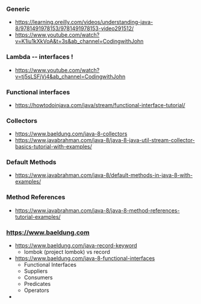 ### Generic 
* https://learning.oreilly.com/videos/understanding-java-8/9781491978153/9781491978153-video291512/
* https://www.youtube.com/watch?v=K1iu1kXkVoA&t=3s&ab_channel=CodingwithJohn

### Lambda   --  interfaces !
* https://www.youtube.com/watch?v=tj5sLSFjVj4&ab_channel=CodingwithJohn

### Functional interfaces
* https://howtodoinjava.com/java/stream/functional-interface-tutorial/


### Collectors
* https://www.baeldung.com/java-8-collectors
* https://www.javabrahman.com/java-8/java-8-java-util-stream-collector-basics-tutorial-with-examples/

### Default Methods
* https://www.javabrahman.com/java-8/default-methods-in-java-8-with-examples/

### Method References
* https://www.javabrahman.com/java-8/java-8-method-references-tutorial-examples/


### https://www.baeldung.com
- https://www.baeldung.com/java-record-keyword
  - lombok (project lombok) vs record
- https://www.baeldung.com/java-8-functional-interfaces
  - Functional Interfaces
  - Suppliers
  - Consumers
  - Predicates
  - Operators
- 

### 